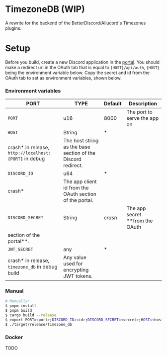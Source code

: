 # TimezoneDB (WIP)

A rewrite for the backend of the BetterDiscord/Aliucord's Timezones plugins.

# Setup

Before you build, create a new Discord application in the [portal](https://discord.com/developers/applications).
You should make a redirect uri in the OAuth tab that is equal to `{HOST}/api/auth`, `{HOST}` being the environment
variable below. Copy the secret and id from the OAuth tab to set as environment variables, shown below.

### Environment variables

| PORT             | TYPE   | Default                                                | Description                                                  | 
|------------------|--------|--------------------------------------------------------|--------------------------------------------------------------|
| `PORT`           | u16    | 8000                                                   | The port to serve the app on                                 |
| `HOST`           | String | *
crash* in release, `http://localhost:{PORT}` in debug | The host string as the base section of the Discord redirect. |
| `DISCORD_ID`     | u64    | *
crash*                                                | The app client id from the OAuth section of the portal.      |
| `DISCORD_SECRET` | String | *crash*                                                | The app secret **from the OAuth
section of the portal**.     |
| `JWT_SECRET`     | any    | *
crash* in release, `timezone_db` in debug build       | Any value used for encrypting JWT tokens.                    | 

### Manual

```sh
# Manually:
$ pnpm install
$ pnpm build
$ cargo build --release
$ export PORT=<port>;DISCORD_ID=<id>;DISCORD_SECRET=<secret>;HOST=<host>;JWT_SECRET=<key>;
$ ./target/release/timezone_db
```

### Docker

TODO
